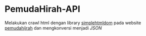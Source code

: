 # PemudaHirah-API
Melakukan crawl html dengan library [simplehtmldom](http://simplehtmldom.sourceforge.net/) pada website [pemudahijrah](http://pemudahijrah.com/) dan mengkonversi menjadi *JSON*
 

